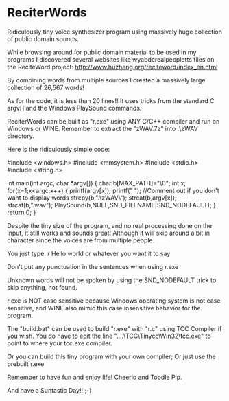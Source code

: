 # ReciterWords
Ridiculously tiny voice synthesizer program using massively huge collection of public domain sounds.

While browsing around for public domain material to be used in my programs I discovered several
websites like wyabdcrealpeopletts files on the ReciteWord project: 
http://www.huzheng.org/reciteword/index_en.html

By combining words from multiple sources I created a massively large collection of 26,567 words!

As for the code, it is less than 20 lines!!
It uses tricks from the standard C argv[] and the Windows PlaySound commands.

ReciterWords can be built as "r.exe" using ANY C/C++ compiler and run on Windows or WINE.
Remember to extract the "zWAV.7z" into .\zWAV directory.

Here is the ridiculously simple code:

#include <windows.h>
#include <mmsystem.h>
#include <stdio.h>
#include <string.h>

int main(int argc, char *argv[])
  {
  char b[MAX_PATH]="\0";
  int x;
  for(x=1;x<argc;x++)
    {
    printf(argv[x]); printf(" "); //Comment out if you don't want to display words
    strcpy(b,".\\zWAV\\");
    strcat(b,argv[x]);
    strcat(b,".wav");
    PlaySound(b,NULL,SND_FILENAME|SND_NODEFAULT);
    }
  return 0;
  }
  
Despite the tiny size of the program, and no real processing done on the input, it still
works and sounds great! Although it will skip around a bit in character since the 
voices are from multiple people. 

You just type:
r Hello world or whatever you want it to say

Don't put any punctuation in the sentences when using r.exe

Unknown words will not be spoken by using the SND_NODEFAULT trick to skip anything,
not found. 

r.exe is NOT case sensitive because Windows operating system is not case sensitive, and
WINE also mimic this case insensitive behavior for the program.

The "build.bat" can be used to build "r.exe" with "r.c" using TCC Compiler if you wish.
You do have to edit the line "..\..\TCC\Tinycc\Win32\tcc.exe" to point to where your
tcc.exe compiler.

Or you can build this tiny program with your own compiler; Or just use the prebuilt r.exe

Remember to have fun and enjoy life!
Cheerio and Toodle Pip.

And have a Suntastic Day!!
;-)
